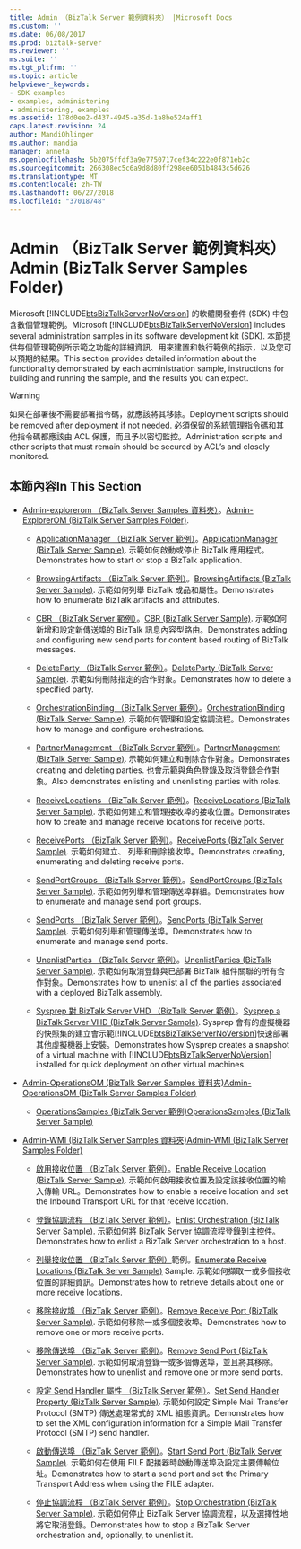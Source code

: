 ```yaml
---
title: Admin （BizTalk Server 範例資料夾） |Microsoft Docs
ms.custom: ''
ms.date: 06/08/2017
ms.prod: biztalk-server
ms.reviewer: ''
ms.suite: ''
ms.tgt_pltfrm: ''
ms.topic: article
helpviewer_keywords:
- SDK examples
- examples, administering
- administering, examples
ms.assetid: 178d0ee2-d437-4945-a35d-1a8be524aff1
caps.latest.revision: 24
author: MandiOhlinger
ms.author: mandia
manager: anneta
ms.openlocfilehash: 5b2075ffdf3a9e7750717cef34c222e0f871eb2c
ms.sourcegitcommit: 266308ec5c6a9d8d80ff298ee6051b4843c5d626
ms.translationtype: MT
ms.contentlocale: zh-TW
ms.lasthandoff: 06/27/2018
ms.locfileid: "37018748"
---
```

# <a name="admin-biztalk-server-samples-folder"></a><span data-ttu-id="eb5bf-102">Admin （BizTalk Server 範例資料夾）</span><span class="sxs-lookup"><span data-stu-id="eb5bf-102">Admin (BizTalk Server Samples Folder)</span></span>
<span data-ttu-id="eb5bf-103">Microsoft [!INCLUDE[btsBizTalkServerNoVersion](../includes/btsbiztalkservernoversion-md.md)] 的軟體開發套件 (SDK) 中包含數個管理範例。</span><span class="sxs-lookup"><span data-stu-id="eb5bf-103">Microsoft [!INCLUDE[btsBizTalkServerNoVersion](../includes/btsbiztalkservernoversion-md.md)] includes several administration samples in its software development kit (SDK).</span></span> <span data-ttu-id="eb5bf-104">本節提供每個管理範例所示範之功能的詳細資訊、用來建置和執行範例的指示，以及您可以預期的結果。</span><span class="sxs-lookup"><span data-stu-id="eb5bf-104">This section provides detailed information about the functionality demonstrated by each administration sample, instructions for building and running the sample, and the results you can expect.</span></span>  
  
> [!WARNING]
>  <span data-ttu-id="eb5bf-105">如果在部署後不需要部署指令碼，就應該將其移除。</span><span class="sxs-lookup"><span data-stu-id="eb5bf-105">Deployment scripts should be removed after deployment if not needed.</span></span> <span data-ttu-id="eb5bf-106">必須保留的系統管理指令碼和其他指令碼都應該由 ACL 保護，而且予以密切監控。</span><span class="sxs-lookup"><span data-stu-id="eb5bf-106">Administration scripts and other scripts that must remain should be secured by ACL’s and closely monitored.</span></span>  
  
## <a name="in-this-section"></a><span data-ttu-id="eb5bf-107">本節內容</span><span class="sxs-lookup"><span data-stu-id="eb5bf-107">In This Section</span></span>  
  
- <span data-ttu-id="eb5bf-108">[Admin-explorerom （BizTalk Server Samples 資料夾）](../core/admin-explorerom-biztalk-server-samples-folder.md)。</span><span class="sxs-lookup"><span data-stu-id="eb5bf-108">[Admin-ExplorerOM (BizTalk Server Samples Folder)](../core/admin-explorerom-biztalk-server-samples-folder.md).</span></span>  
  
  - <span data-ttu-id="eb5bf-109">[ApplicationManager （BizTalk Server 範例）](../core/applicationmanager-biztalk-server-sample.md)。</span><span class="sxs-lookup"><span data-stu-id="eb5bf-109">[ApplicationManager (BizTalk Server Sample)](../core/applicationmanager-biztalk-server-sample.md).</span></span> <span data-ttu-id="eb5bf-110">示範如何啟動或停止 BizTalk 應用程式。</span><span class="sxs-lookup"><span data-stu-id="eb5bf-110">Demonstrates how to start or stop a BizTalk application.</span></span>  
  
  - <span data-ttu-id="eb5bf-111">[BrowsingArtifacts （BizTalk Server 範例）](../core/browsingartifacts-biztalk-server-sample.md)。</span><span class="sxs-lookup"><span data-stu-id="eb5bf-111">[BrowsingArtifacts (BizTalk Server Sample)](../core/browsingartifacts-biztalk-server-sample.md).</span></span> <span data-ttu-id="eb5bf-112">示範如何列舉 BizTalk 成品和屬性。</span><span class="sxs-lookup"><span data-stu-id="eb5bf-112">Demonstrates how to enumerate BizTalk artifacts and attributes.</span></span>  
  
  - <span data-ttu-id="eb5bf-113">[CBR （BizTalk Server 範例）](../core/cbr-biztalk-server-sample.md)。</span><span class="sxs-lookup"><span data-stu-id="eb5bf-113">[CBR (BizTalk Server Sample)](../core/cbr-biztalk-server-sample.md).</span></span> <span data-ttu-id="eb5bf-114">示範如何新增和設定新傳送埠的 BizTalk 訊息內容型路由。</span><span class="sxs-lookup"><span data-stu-id="eb5bf-114">Demonstrates adding and configuring new send ports for content based routing of BizTalk messages.</span></span>  
  
  - <span data-ttu-id="eb5bf-115">[DeleteParty （BizTalk Server 範例）](../core/deleteparty-biztalk-server-sample.md)。</span><span class="sxs-lookup"><span data-stu-id="eb5bf-115">[DeleteParty (BizTalk Server Sample)](../core/deleteparty-biztalk-server-sample.md).</span></span> <span data-ttu-id="eb5bf-116">示範如何刪除指定的合作對象。</span><span class="sxs-lookup"><span data-stu-id="eb5bf-116">Demonstrates how to delete a specified party.</span></span>  
  
  - <span data-ttu-id="eb5bf-117">[OrchestrationBinding （BizTalk Server 範例）](../core/orchestrationbinding-biztalk-server-sample.md)。</span><span class="sxs-lookup"><span data-stu-id="eb5bf-117">[OrchestrationBinding (BizTalk Server Sample)](../core/orchestrationbinding-biztalk-server-sample.md).</span></span> <span data-ttu-id="eb5bf-118">示範如何管理和設定協調流程。</span><span class="sxs-lookup"><span data-stu-id="eb5bf-118">Demonstrates how to manage and configure orchestrations.</span></span>  
  
  - <span data-ttu-id="eb5bf-119">[PartnerManagement （BizTalk Server 範例）](../core/partnermanagement-biztalk-server-sample.md)。</span><span class="sxs-lookup"><span data-stu-id="eb5bf-119">[PartnerManagement (BizTalk Server Sample)](../core/partnermanagement-biztalk-server-sample.md).</span></span> <span data-ttu-id="eb5bf-120">示範如何建立和刪除合作對象。</span><span class="sxs-lookup"><span data-stu-id="eb5bf-120">Demonstrates creating and deleting parties.</span></span> <span data-ttu-id="eb5bf-121">也會示範與角色登錄及取消登錄合作對象。</span><span class="sxs-lookup"><span data-stu-id="eb5bf-121">Also demonstrates enlisting and unenlisting parties with roles.</span></span>  
  
  - <span data-ttu-id="eb5bf-122">[ReceiveLocations （BizTalk Server 範例）](../core/receivelocations-biztalk-server-sample.md)。</span><span class="sxs-lookup"><span data-stu-id="eb5bf-122">[ReceiveLocations (BizTalk Server Sample)](../core/receivelocations-biztalk-server-sample.md).</span></span> <span data-ttu-id="eb5bf-123">示範如何建立和管理接收埠的接收位置。</span><span class="sxs-lookup"><span data-stu-id="eb5bf-123">Demonstrates how to create and manage receive locations for receive ports.</span></span>  
  
  - <span data-ttu-id="eb5bf-124">[ReceivePorts （BizTalk Server 範例）](../core/receiveports-biztalk-server-sample.md)。</span><span class="sxs-lookup"><span data-stu-id="eb5bf-124">[ReceivePorts (BizTalk Server Sample)](../core/receiveports-biztalk-server-sample.md).</span></span> <span data-ttu-id="eb5bf-125">示範如何建立、 列舉和刪除接收埠。</span><span class="sxs-lookup"><span data-stu-id="eb5bf-125">Demonstrates creating, enumerating and deleting receive ports.</span></span>  
  
  - <span data-ttu-id="eb5bf-126">[SendPortGroups （BizTalk Server 範例）](../core/sendportgroups-biztalk-server-sample.md)。</span><span class="sxs-lookup"><span data-stu-id="eb5bf-126">[SendPortGroups (BizTalk Server Sample)](../core/sendportgroups-biztalk-server-sample.md).</span></span> <span data-ttu-id="eb5bf-127">示範如何列舉和管理傳送埠群組。</span><span class="sxs-lookup"><span data-stu-id="eb5bf-127">Demonstrates how to enumerate and manage send port groups.</span></span>  
  
  - <span data-ttu-id="eb5bf-128">[SendPorts （BizTalk Server 範例）](../core/sendports-biztalk-server-sample.md)。</span><span class="sxs-lookup"><span data-stu-id="eb5bf-128">[SendPorts (BizTalk Server Sample)](../core/sendports-biztalk-server-sample.md).</span></span> <span data-ttu-id="eb5bf-129">示範如何列舉和管理傳送埠。</span><span class="sxs-lookup"><span data-stu-id="eb5bf-129">Demonstrates how to enumerate and manage send ports.</span></span>  
  
  - <span data-ttu-id="eb5bf-130">[UnenlistParties （BizTalk Server 範例）](../core/unenlistparties-biztalk-server-sample.md)。</span><span class="sxs-lookup"><span data-stu-id="eb5bf-130">[UnenlistParties (BizTalk Server Sample)](../core/unenlistparties-biztalk-server-sample.md).</span></span> <span data-ttu-id="eb5bf-131">示範如何取消登錄與已部署 BizTalk 組件關聯的所有合作對象。</span><span class="sxs-lookup"><span data-stu-id="eb5bf-131">Demonstrates how to unenlist all of the parties associated with a deployed BizTalk assembly.</span></span>  
  
  - <span data-ttu-id="eb5bf-132">[Sysprep 對 BizTalk Server VHD （BizTalk Server 範例）](../core/sysprep-a-biztalk-server-vhd-biztalk-server-sample.md)。</span><span class="sxs-lookup"><span data-stu-id="eb5bf-132">[Sysprep a BizTalk Server VHD (BizTalk Server Sample)](../core/sysprep-a-biztalk-server-vhd-biztalk-server-sample.md).</span></span> <span data-ttu-id="eb5bf-133">Sysprep 會有的虛擬機器的快照集的建立會示範[!INCLUDE[btsBizTalkServerNoVersion](../includes/btsbiztalkservernoversion-md.md)]快速部署其他虛擬機器上安裝。</span><span class="sxs-lookup"><span data-stu-id="eb5bf-133">Demonstrates how Sysprep creates a snapshot of a virtual machine with [!INCLUDE[btsBizTalkServerNoVersion](../includes/btsbiztalkservernoversion-md.md)] installed for quick deployment on other virtual machines.</span></span>  
  
- [<span data-ttu-id="eb5bf-134">Admin-OperationsOM (BizTalk Server Samples 資料夾)</span><span class="sxs-lookup"><span data-stu-id="eb5bf-134">Admin-OperationsOM (BizTalk Server Samples Folder)</span></span>](../core/admin-operationsom-biztalk-server-samples-folder.md)  
  
  -   [<span data-ttu-id="eb5bf-135">OperationsSamples (BizTalk Server 範例)</span><span class="sxs-lookup"><span data-stu-id="eb5bf-135">OperationsSamples (BizTalk Server Sample)</span></span>](../core/operationssamples-biztalk-server-sample.md)  
  
- [<span data-ttu-id="eb5bf-136">Admin-WMI (BizTalk Server Samples 資料夾)</span><span class="sxs-lookup"><span data-stu-id="eb5bf-136">Admin-WMI (BizTalk Server Samples Folder)</span></span>](../core/admin-wmi-biztalk-server-samples-folder.md)  
  
  -   <span data-ttu-id="eb5bf-137">[啟用接收位置 （BizTalk Server 範例）](../core/enable-receive-location-biztalk-server-sample.md)。</span><span class="sxs-lookup"><span data-stu-id="eb5bf-137">[Enable Receive Location (BizTalk Server Sample)](../core/enable-receive-location-biztalk-server-sample.md).</span></span> <span data-ttu-id="eb5bf-138">示範如何啟用接收位置及設定該接收位置的輸入傳輸 URL。</span><span class="sxs-lookup"><span data-stu-id="eb5bf-138">Demonstrates how to enable a receive location and set the Inbound Transport URL for that receive location.</span></span>  
  
  -   <span data-ttu-id="eb5bf-139">[登錄協調流程 （BizTalk Server 範例）](../core/enlist-orchestration-biztalk-server-sample.md)。</span><span class="sxs-lookup"><span data-stu-id="eb5bf-139">[Enlist Orchestration (BizTalk Server Sample)](../core/enlist-orchestration-biztalk-server-sample.md).</span></span> <span data-ttu-id="eb5bf-140">示範如何將 BizTalk Server 協調流程登錄到主控件。</span><span class="sxs-lookup"><span data-stu-id="eb5bf-140">Demonstrates how to enlist a BizTalk Server orchestration to a host.</span></span>  
  
  -   <span data-ttu-id="eb5bf-141">[列舉接收位置 （BizTalk Server 範例）](../core/enumerate-receive-locations-biztalk-server-sample.md)範例。</span><span class="sxs-lookup"><span data-stu-id="eb5bf-141">[Enumerate Receive Locations (BizTalk Server Sample)](../core/enumerate-receive-locations-biztalk-server-sample.md) Sample.</span></span> <span data-ttu-id="eb5bf-142">示範如何擷取一或多個接收位置的詳細資訊。</span><span class="sxs-lookup"><span data-stu-id="eb5bf-142">Demonstrates how to retrieve details about one or more receive locations.</span></span>  
  
  -   <span data-ttu-id="eb5bf-143">[移除接收埠 （BizTalk Server 範例）](../core/remove-receive-port-biztalk-server-sample.md)。</span><span class="sxs-lookup"><span data-stu-id="eb5bf-143">[Remove Receive Port (BizTalk Server Sample)](../core/remove-receive-port-biztalk-server-sample.md).</span></span> <span data-ttu-id="eb5bf-144">示範如何移除一或多個接收埠。</span><span class="sxs-lookup"><span data-stu-id="eb5bf-144">Demonstrates how to remove one or more receive ports.</span></span>  
  
  -   <span data-ttu-id="eb5bf-145">[移除傳送埠 （BizTalk Server 範例）](../core/remove-send-port-biztalk-server-sample.md)。</span><span class="sxs-lookup"><span data-stu-id="eb5bf-145">[Remove Send Port (BizTalk Server Sample)](../core/remove-send-port-biztalk-server-sample.md).</span></span> <span data-ttu-id="eb5bf-146">示範如何取消登錄一或多個傳送埠，並且將其移除。</span><span class="sxs-lookup"><span data-stu-id="eb5bf-146">Demonstrates how to unenlist and remove one or more send ports.</span></span>  
  
  -   <span data-ttu-id="eb5bf-147">[設定 Send Handler 屬性 （BizTalk Server 範例）](../core/set-send-handler-property-biztalk-server-sample.md)。</span><span class="sxs-lookup"><span data-stu-id="eb5bf-147">[Set Send Handler Property (BizTalk Server Sample)](../core/set-send-handler-property-biztalk-server-sample.md).</span></span> <span data-ttu-id="eb5bf-148">示範如何設定 Simple Mail Transfer Protocol (SMTP) 傳送處理常式的 XML 組態資訊。</span><span class="sxs-lookup"><span data-stu-id="eb5bf-148">Demonstrates how to set the XML configuration information for a Simple Mail Transfer Protocol (SMTP) send handler.</span></span>  
  
  -   <span data-ttu-id="eb5bf-149">[啟動傳送埠 （BizTalk Server 範例）](../core/start-send-port-biztalk-server-sample.md)。</span><span class="sxs-lookup"><span data-stu-id="eb5bf-149">[Start Send Port (BizTalk Server Sample)](../core/start-send-port-biztalk-server-sample.md).</span></span> <span data-ttu-id="eb5bf-150">示範如何在使用 FILE 配接器時啟動傳送埠及設定主要傳輸位址。</span><span class="sxs-lookup"><span data-stu-id="eb5bf-150">Demonstrates how to start a send port and set the Primary Transport Address when using the FILE adapter.</span></span>  
  
  -   <span data-ttu-id="eb5bf-151">[停止協調流程 （BizTalk Server 範例）](../core/stop-orchestration-biztalk-server-sample.md)。</span><span class="sxs-lookup"><span data-stu-id="eb5bf-151">[Stop Orchestration (BizTalk Server Sample)](../core/stop-orchestration-biztalk-server-sample.md).</span></span> <span data-ttu-id="eb5bf-152">示範如何停止 BizTalk Server 協調流程，以及選擇性地將它取消登錄。</span><span class="sxs-lookup"><span data-stu-id="eb5bf-152">Demonstrates how to stop a BizTalk Server orchestration and, optionally, to unenlist it.</span></span>